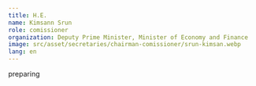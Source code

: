 ```yaml
---
title: H.E.
name: Kimsann Srun
role: comissioner
organization: Deputy Prime Minister, Minister of Economy and Finance
image: src/asset/secretaries/chairman-comissioner/srun-kimsan.webp
lang: en
---
```


preparing

